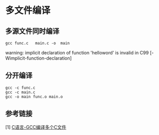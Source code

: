 # 多文件编译

## 多源文件同时编译
```shell
gcc func.c   main.c -o  main
```
warning: implicit declaration of function 'helloword' is invalid in C99 [-Wimplicit-function-declaration]

## 分开编译

```shell
gcc -c func.c
gcc -c main.c
gcc -o main func.o main.o
```

## 参考链接
[1] [C语言-GCC编译多个C文件](https://blog.csdn.net/weixin_39089680/article/details/79375088)

